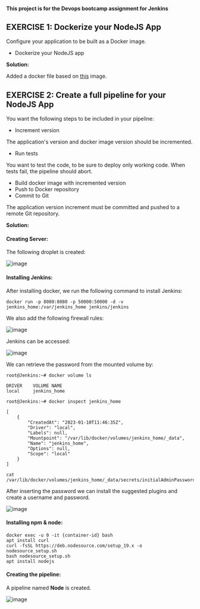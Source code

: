 #### This project is for the Devops bootcamp assignment for Jenkins

## EXERCISE 1: Dockerize your NodeJS App
Configure your application to be built as a Docker image.

* Dockerize your NodeJS app

**Solution:**

Added a docker file based on [this](https://hub.docker.com/_/node) image.

## EXERCISE 2: Create a full pipeline for your NodeJS App

You want the following steps to be included in your pipeline:

* Increment version

The application's version and docker image version should be incremented.

* Run tests

You want to test the code, to be sure to deploy only working code. When tests fail, the pipeline should abort.

* Build docker image with incremented version
* Push to Docker repository
* Commit to Git

The application version increment must be committed and pushed to a remote Git repository.

**Solution:**

#### Creating Server:


The following droplet is created:

![image](https://user-images.githubusercontent.com/18715119/211541922-3b364fe6-643c-47a3-8425-5c0eec5a1d68.png)

#### Installing Jenkins:

After installing docker, we run the following command to install Jenkins:

    docker run -p 8080:8080 -p 50000:50000 -d -v jenkins_home:/var/jenkins_home jenkins/jenkins

We also add the following firewall rules:

![image](https://user-images.githubusercontent.com/18715119/211543692-626baadd-11e7-45bf-ba47-f4845b77691e.png)

Jenkins can be accessed:

![image](https://user-images.githubusercontent.com/18715119/211543971-b528c439-bd9e-422d-814f-7c3280c4fca9.png)

We can retrieve the password from the mounted volume by:

    root@Jenkins:~# docker volume ls
    
    DRIVER    VOLUME NAME
    local     jenkins_home
    
    root@Jenkins:~# docker inspect jenkins_home
    
    [
        {
            "CreatedAt": "2023-01-10T11:46:35Z",
            "Driver": "local",
            "Labels": null,
            "Mountpoint": "/var/lib/docker/volumes/jenkins_home/_data",
            "Name": "jenkins_home",
            "Options": null,
            "Scope": "local"
        }
    ]
    
    cat /var/lib/docker/volumes/jenkins_home/_data/secrets/initialAdminPassword

    

After inserting the password we can install the suggested plugins and create a username and password.

![image](https://user-images.githubusercontent.com/18715119/211547449-ef7ac942-d783-4431-a598-0ac0786d2cb8.png)


#### Installing npm & node:

    docker exec -u 0 -it {container-id} bash
    apt install curl
    curl -fsSL https://deb.nodesource.com/setup_19.x -o nodesource_setup.sh
    bash nodesource_setup.sh
    apt install nodejs


#### Creating the pipeline:

A pipeline named **Node** is created.

![image](https://user-images.githubusercontent.com/18715119/211551348-698a5764-b0a9-4deb-a490-ad3ce2127014.png)

